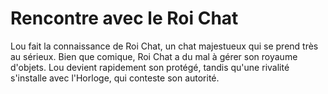 # Rencontre avec le Roi Chat

Lou fait la connaissance de Roi Chat, un chat majestueux qui se prend très au sérieux. Bien que comique, Roi Chat a du mal à gérer son royaume d'objets. Lou devient rapidement son protégé, tandis qu'une rivalité s'installe avec l'Horloge, qui conteste son autorité.